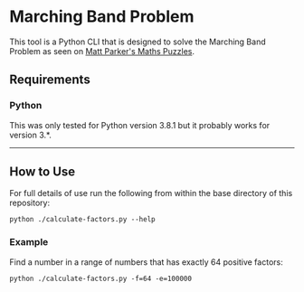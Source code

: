# Marching Band Problem

This tool is a Python CLI that is designed to solve the Marching Band Problem 
as seen on [Matt Parker's Maths Puzzles](https://www.youtube.com/watch?v=5GZ5IqxAt30&feature=emb_title).

## Requirements
### Python
This was only tested for Python version 3.8.1 but it probably works for version 3.*.

---

## How to Use
For full details of use run the following from within the base directory of this repository:
```
python ./calculate-factors.py --help
```

### Example
Find a number in a range of numbers that has exactly 64 positive factors:
```
python ./calculate-factors.py -f=64 -e=100000
```
